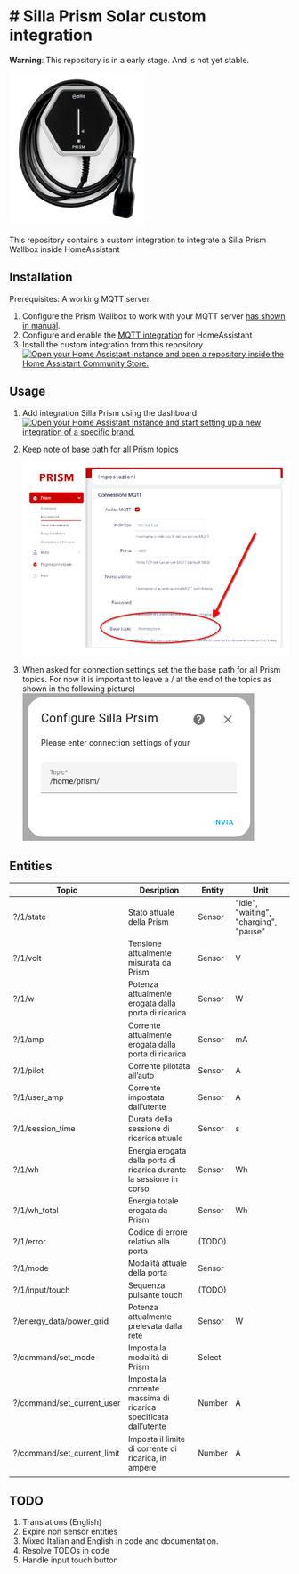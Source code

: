 #  # Silla Prism Solar custom integration

**Warning**: This repository is in a early stage. And is not yet stable.

![Silla Prism Solar](image.png)

This repository contains a custom integration to integrate a Silla Prism Wallbox inside HomeAssistant

## Installation

Prerequisites: A working MQTT server.

1) Configure the Prism Wallbox to work with your MQTT server  [has shown in manual](https://support.silla.industries/wp-content/uploads/2023/09/DOC-Prism_MQTT_Manual-rel.2.0_rev.-20220105-EN.pdf).
2) Configure and enable the [MQTT integration](https://www.home-assistant.io/integrations/mqtt/) for HomeAssistant
3) Install the custom integration from this repository [![Open your Home Assistant instance and open a repository inside the Home Assistant Community Store.](https://my.home-assistant.io/badges/hacs_repository.svg)](https://my.home-assistant.io/redirect/hacs_repository/?owner=Stefano+Pagnottelli&repository=https%3A%2F%2Fgithub.com%2Fpersuader72%2Fcustom-components.git&category=integration)

## Usage

1. Add integration Silla Prism using the dashboard  [![Open your Home Assistant instance and start setting up a new integration of a specific brand.](https://my.home-assistant.io/badges/brand.svg)](https://my.home-assistant.io/redirect/brand/?brand=silla_prism) 

2. Keep note of base path for all Prism topics

   ![Prism manual](images/setup3.png)

3. When asked for connection settings set the the base path for all Prism topics. For now it is important to leave a / at the end of the topics as shown in the following picture)
   ![Configure Silla Prism](images/setup2.png)

   

## Entities

| Topic                       | Desription                                                   | Entity | Unit                                   |
| --------------------------- | ------------------------------------------------------------ | ------ | -------------------------------------- |
| ?/1/state                   | Stato attuale della Prism                                    | Sensor | "idle", "waiting", "charging", "pause" |
| ?/1/volt                    | Tensione attualmente misurata da Prism                       | Sensor | V                                      |
| ?/1/w                       | Potenza attualmente erogata dalla porta di ricarica          | Sensor | W                                      |
| ?/1/amp                     | Corrente attualmente erogata dalla porta di ricarica         | Sensor | mA                                     |
| ?/1/pilot                   | Corrente pilotata all’auto                                   | Sensor | A                                      |
| ?/1/user_amp                | Corrente impostata dall’utente                               | Sensor | A                                      |
| ?/1/session_time            | Durata della sessione di ricarica attuale                    | Sensor | s                                      |
| ?/1/wh                      | Energia erogata dalla porta di ricarica durante la sessione in corso | Sensor | Wh                                     |
| ?/1/wh_total                | Energia totale erogata da Prism                              | Sensor | Wh                                     |
| ?/1/error                   | Codice di errore relativo alla porta                         | (TODO) |                                        |
| ?/1/mode                    | Modalità attuale della porta                                 | Sensor |                                        |
| ?/1/input/touch             | Sequenza pulsante touch                                      | (TODO) |                                        |
| ?/energy_data/power_grid    | Potenza attualmente prelevata dalla rete                     | Sensor | W                                      |
| ?/command/set_mode          | Imposta la modalità di Prism                                 | Select |                                        |
| ?/command/set_current_user  | Imposta la corrente massima di ricarica specificata dall’utente | Number | A                                      |
| ?/command/set_current_limit | Imposta il limite di corrente di ricarica, in ampere         | Number | A                                      |
|                             |                                                              |        |                                        |

## TODO

1. Translations (English)
2. Expire non sensor entities
3. Mixed Italian and English in code and documentation.
4. Resolve TODOs in code
5. Handle input touch button

